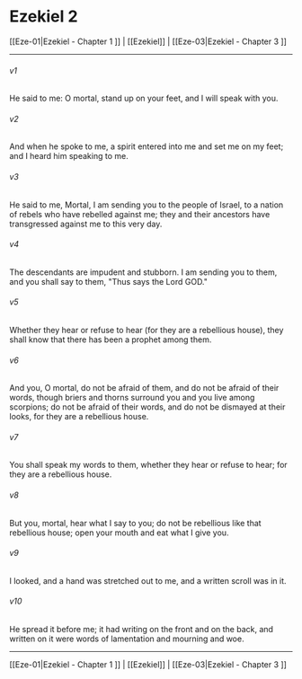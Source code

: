 # Ezekiel 2

[[Eze-01|Ezekiel - Chapter 1 ]] | [[Ezekiel]] | [[Eze-03|Ezekiel - Chapter 3 ]]
***

###### v1
He said to me: O mortal, stand up on your feet, and I will speak with you.
###### v2
And when he spoke to me, a spirit entered into me and set me on my feet; and I heard him speaking to me.
###### v3
He said to me, Mortal, I am sending you to the people of Israel, to a nation of rebels who have rebelled against me; they and their ancestors have transgressed against me to this very day.
###### v4
The descendants are impudent and stubborn. I am sending you to them, and you shall say to them, "Thus says the Lord GOD."
###### v5
Whether they hear or refuse to hear (for they are a rebellious house), they shall know that there has been a prophet among them.
###### v6
And you, O mortal, do not be afraid of them, and do not be afraid of their words, though briers and thorns surround you and you live among scorpions; do not be afraid of their words, and do not be dismayed at their looks, for they are a rebellious house.
###### v7
You shall speak my words to them, whether they hear or refuse to hear; for they are a rebellious house.
###### v8
But you, mortal, hear what I say to you; do not be rebellious like that rebellious house; open your mouth and eat what I give you.
###### v9
I looked, and a hand was stretched out to me, and a written scroll was in it.
###### v10
He spread it before me; it had writing on the front and on the back, and written on it were words of lamentation and mourning and woe.

***

[[Eze-01|Ezekiel - Chapter 1 ]] | [[Ezekiel]] | [[Eze-03|Ezekiel - Chapter 3 ]]
